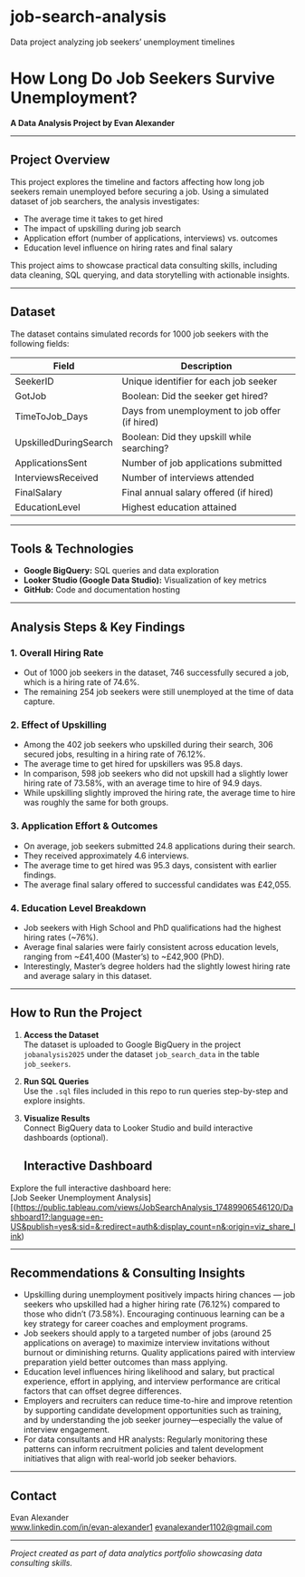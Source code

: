 # job-search-analysis
Data project analyzing job seekers’ unemployment timelines

# How Long Do Job Seekers Survive Unemployment?  
**A Data Analysis Project by Evan Alexander**

---

## Project Overview

This project explores the timeline and factors affecting how long job seekers remain unemployed before securing a job. Using a simulated dataset of job searchers, the analysis investigates:

- The average time it takes to get hired  
- The impact of upskilling during job search  
- Application effort (number of applications, interviews) vs. outcomes  
- Education level influence on hiring rates and final salary  

This project aims to showcase practical data consulting skills, including data cleaning, SQL querying, and data storytelling with actionable insights.

---

## Dataset

The dataset contains simulated records for 1000 job seekers with the following fields:

| Field               | Description                                    |
|---------------------|----------------------------------------------- |
| SeekerID            | Unique identifier for each job seeker          |
| GotJob              | Boolean: Did the seeker get hired?             |
| TimeToJob_Days      | Days from unemployment to job offer (if hired) |
| UpskilledDuringSearch | Boolean: Did they upskill while searching?   |
| ApplicationsSent    | Number of job applications submitted           |
| InterviewsReceived  | Number of interviews attended                  |
| FinalSalary         | Final annual salary offered (if hired)         |
| EducationLevel      | Highest education attained                     |

---

## Tools & Technologies

- **Google BigQuery:** SQL queries and data exploration  
- **Looker Studio (Google Data Studio):** Visualization of key metrics  
- **GitHub:** Code and documentation hosting  

---

## Analysis Steps & Key Findings

### 1. Overall Hiring Rate

- Out of 1000 job seekers in the dataset, 746 successfully secured a job, which is a hiring rate of 74.6%.
- The remaining 254 job seekers were still unemployed at the time of data capture.

### 2. Effect of Upskilling

- Among the 402 job seekers who upskilled during their search, 306 secured jobs, resulting in a hiring rate of 76.12%.
- The average time to get hired for upskillers was 95.8 days.
- In comparison, 598 job seekers who did not upskill had a slightly lower hiring rate of 73.58%, with an average time to hire of 94.9 days.
- While upskilling slightly improved the hiring rate, the average time to hire was roughly the same for both groups.

### 3. Application Effort & Outcomes

- On average, job seekers submitted 24.8 applications during their search.
- They received approximately 4.6 interviews.
- The average time to get hired was 95.3 days, consistent with earlier findings.
- The average final salary offered to successful candidates was £42,055.

### 4. Education Level Breakdown

- Job seekers with High School and PhD qualifications had the highest hiring rates (~76%).
- Average final salaries were fairly consistent across education levels, ranging from ~£41,400 (Master’s) to ~£42,900 (PhD).
- Interestingly, Master’s degree holders had the slightly lowest hiring rate and average salary in this dataset.

---

## How to Run the Project

1. **Access the Dataset**  
   The dataset is uploaded to Google BigQuery in the project `jobanalysis2025` under the dataset `job_search_data` in the table `job_seekers`.

2. **Run SQL Queries**  
   Use the `.sql` files included in this repo to run queries step-by-step and explore insights.

3. **Visualize Results**  
   Connect BigQuery data to Looker Studio and build interactive dashboards (optional).

   ## Interactive Dashboard

Explore the full interactive dashboard here:  
[Job Seeker Unemployment Analysis][(https://public.tableau.com/views/JobSearchAnalysis_17489906546120/Dashboard1?:language=en-US&publish=yes&:sid=&:redirect=auth&:display_count=n&:origin=viz_share_link)

---

## Recommendations & Consulting Insights
- Upskilling during unemployment positively impacts hiring chances — job seekers who upskilled had a higher hiring rate (76.12%) compared to those who didn’t (73.58%). Encouraging continuous learning can be a key strategy for career coaches and employment programs.
- Job seekers should apply to a targeted number of jobs (around 25 applications on average) to maximize interview invitations without burnout or diminishing returns. Quality applications paired with interview preparation yield better outcomes than mass applying.
- Education level influences hiring likelihood and salary, but practical experience, effort in applying, and interview performance are critical factors that can offset degree differences.
- Employers and recruiters can reduce time-to-hire and improve retention by supporting candidate development opportunities such as training, and by understanding the job seeker journey—especially the value of interview engagement.
- For data consultants and HR analysts: Regularly monitoring these patterns can inform recruitment policies and talent development initiatives that align with real-world job seeker behaviors.

---

## Contact

Evan Alexander  
www.linkedin.com/in/evan-alexander1
evanalexander1102@gmail.com

---

*Project created as part of data analytics portfolio showcasing data consulting skills.*
